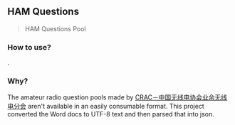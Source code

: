 ## HAM Questions

> HAM Questions Pool

### How to use?

.

### Why?

The amateur radio question pools made by [CRAC－中国无线电协会业余无线电分会](http://www.crac.org.cn) aren't available in an easily consumable format. This project converted the Word docs to UTF-8 text and then parsed that into json.